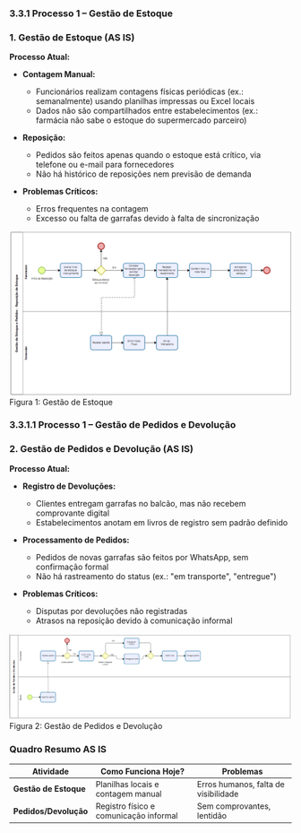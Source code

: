 ### 3.3.1 Processo 1 – Gestão de Estoque

### 1. Gestão de Estoque (AS IS)
**Processo Atual:**
- **Contagem Manual:**
  - Funcionários realizam contagens físicas periódicas (ex.: semanalmente) usando planilhas impressas ou Excel locais
  - Dados não são compartilhados entre estabelecimentos (ex.: farmácia não sabe o estoque do supermercado parceiro)

- **Reposição:**
  - Pedidos são feitos apenas quando o estoque está crítico, via telefone ou e-mail para fornecedores
  - Não há histórico de reposições nem previsão de demanda

- **Problemas Críticos:**
  - Erros frequentes na contagem
  - Excesso ou falta de garrafas devido à falta de sincronização
 
![image](https://github.com/ICEI-PUC-Minas-PBE-ADS-SI/2025-1-p5-tias-ecoflowdbm/blob/main/docs/images/AsIs_Reposi%C3%A7%C3%A3oEstoque.png)<br>
Figura 1: Gestão de Estoque



### 3.3.1.1 Processo 1 – Gestão de Pedidos e Devolução

### 2. Gestão de Pedidos e Devolução (AS IS)
**Processo Atual:**
- **Registro de Devoluções:**
  - Clientes entregam garrafas no balcão, mas não recebem comprovante digital
  - Estabelecimentos anotam em livros de registro sem padrão definido

- **Processamento de Pedidos:**
  - Pedidos de novas garrafas são feitos por WhatsApp, sem confirmação formal
  - Não há rastreamento do status (ex.: "em transporte", "entregue")

- **Problemas Críticos:**
  - Disputas por devoluções não registradas
  - Atrasos na reposição devido à comunicação informal

![image](https://github.com/ICEI-PUC-Minas-PBE-ADS-SI/2025-1-p5-tias-ecoflowdbm/blob/main/docs/images/AsIs_Pedidos.png)<br>
Figura 2: Gestão de Pedidos e Devolução



### Quadro Resumo AS IS

| Atividade               | Como Funciona Hoje?                  | Problemas                          |
|-------------------------|--------------------------------------|------------------------------------|
| **Gestão de Estoque**   | Planilhas locais e contagem manual   | Erros humanos, falta de visibilidade |
| **Pedidos/Devolução**   | Registro físico e comunicação informal | Sem comprovantes, lentidão        |
